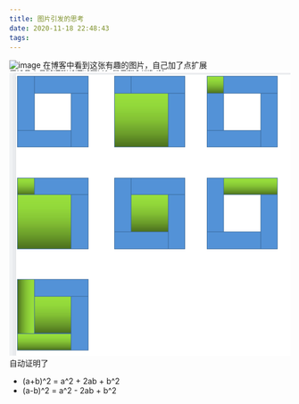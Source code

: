```yaml
---
title: 图片引发的思考
date: 2020-11-18 22:48:43
tags:
---
```

![image](https://www.iquilezles.org/blog/myContent/mathroom02.jpg)
在博客中看到这张有趣的图片，自己加了点扩展
![image](https://raw.githubusercontent.com/zhangjk4859/zhangjk4859.github.io/zjk/pics/pythagoras-theroy.png)
自动证明了
- (a+b)^2 = a^2 + 2ab + b^2
- (a-b)^2 = a^2 - 2ab + b^2